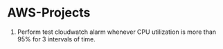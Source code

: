 # AWS-Projects

1. Perform test cloudwatch alarm whenever CPU utilization is more than 95% for 3 intervals of time.

